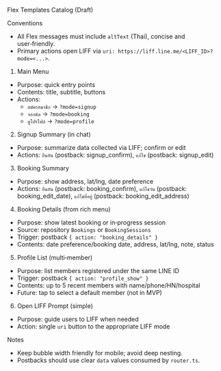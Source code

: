 Flex Templates Catalog (Draft)

Conventions
- All Flex messages must include `altText` (Thai), concise and user‑friendly.
- Primary actions open LIFF via `uri: https://liff.line.me/<LIFF_ID>?mode=<...>`.

1) Main Menu
- Purpose: quick entry points
- Contents: title, subtitle, buttons
- Actions:
  - `สมัครสมาชิก` → `?mode=signup`
  - `จองนัด` → `?mode=booking`
  - `ดูโปรไฟล์` → `?mode=profile`

2) Signup Summary (in chat)
- Purpose: summarize data collected via LIFF; confirm or edit
- Actions: `ยืนยัน` (postback: signup_confirm), `แก้ไข` (postback: signup_edit)

3) Booking Summary
- Purpose: show address, lat/lng, date preference
- Actions: `ยืนยัน` (postback: booking_confirm), `แก้ไขวัน` (postback: booking_edit_date), `แก้ไขที่อยู่` (postback: booking_edit_address)

4) Booking Details (from rich menu)
- Purpose: show latest booking or in‑progress session
- Source: repository `Bookings` or `BookingSessions`
- Trigger: postback `{ action: "booking_details" }`
- Contents: date preference/booking date, address, lat/lng, note, status

5) Profile List (multi‑member)
- Purpose: list members registered under the same LINE ID
- Trigger: postback `{ action: "profile_show" }`
- Contents: up to 5 recent members with name/phone/HN/hospital
- Future: tap to select a default member (not in MVP)

6) Open LIFF Prompt (simple)
- Purpose: guide users to LIFF when needed
- Action: single `uri` button to the appropriate LIFF mode

Notes
- Keep bubble width friendly for mobile; avoid deep nesting.
- Postbacks should use clear `data` values consumed by `router.ts`.
